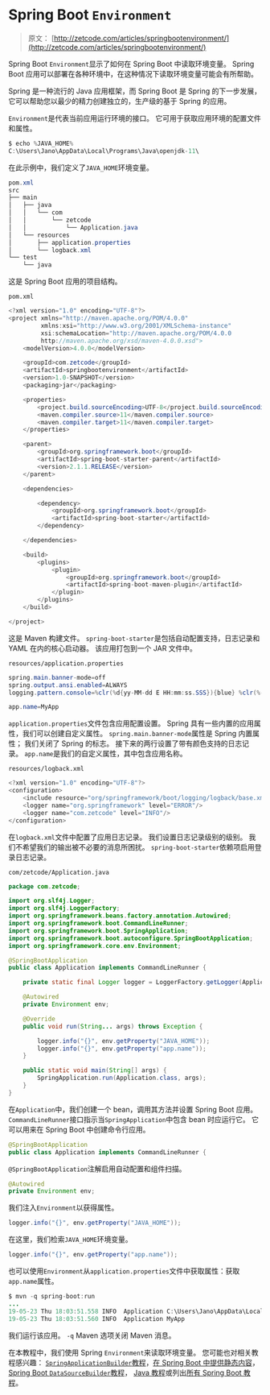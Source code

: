 # Spring Boot `Environment`

> 原文： [http://zetcode.com/articles/springbootenvironment/](http://zetcode.com/articles/springbootenvironment/)

Spring Boot `Environment`显示了如何在 Spring Boot 中读取环境变量。 Spring Boot 应用可以部署在各种环境中，在这种情况下读取环境变量可能会有所帮助。

Spring 是一种流行的 Java 应用框架，而 Spring Boot 是 Spring 的下一步发展，它可以帮助您以最少的精力创建独立的，生产级的基于 Spring 的应用。

`Environment`是代表当前应用运行环境的接口。 它可用于获取应用环境的配置文件和属性。

```java
$ echo %JAVA_HOME%
C:\Users\Jano\AppData\Local\Programs\Java\openjdk-11\

```

在此示例中，我们定义了`JAVA_HOME`环境变量。

```java
pom.xml
src
├── main
│   ├── java
│   │   └── com
│   │       └── zetcode
│   │           └── Application.java
│   └── resources
│       ├── application.properties
│       └── logback.xml 
└── test
    └── java

```

这是 Spring Boot 应用的项目结构。

`pom.xml`

```java
<?xml version="1.0" encoding="UTF-8"?>
<project xmlns="http://maven.apache.org/POM/4.0.0"
         xmlns:xsi="http://www.w3.org/2001/XMLSchema-instance"
         xsi:schemaLocation="http://maven.apache.org/POM/4.0.0
         http://maven.apache.org/xsd/maven-4.0.0.xsd">
    <modelVersion>4.0.0</modelVersion>

    <groupId>com.zetcode</groupId>
    <artifactId>springbootenvironment</artifactId>
    <version>1.0-SNAPSHOT</version>
    <packaging>jar</packaging>

    <properties>
        <project.build.sourceEncoding>UTF-8</project.build.sourceEncoding>
        <maven.compiler.source>11</maven.compiler.source>
        <maven.compiler.target>11</maven.compiler.target>
    </properties>

    <parent>
        <groupId>org.springframework.boot</groupId>
        <artifactId>spring-boot-starter-parent</artifactId>
        <version>2.1.1.RELEASE</version>
    </parent>

    <dependencies>

        <dependency>
            <groupId>org.springframework.boot</groupId>
            <artifactId>spring-boot-starter</artifactId>
        </dependency>

    </dependencies>

    <build>
        <plugins>
            <plugin>
                <groupId>org.springframework.boot</groupId>
                <artifactId>spring-boot-maven-plugin</artifactId>
            </plugin>
        </plugins>
    </build>

</project>

```

这是 Maven 构建文件。 `spring-boot-starter`是包括自动配置支持，日志记录和 YAML 在内的核心启动器。 该应用打包到一个 JAR 文件中。

`resources/application.properties`

```java
spring.main.banner-mode=off
spring.output.ansi.enabled=ALWAYS
logging.pattern.console=%clr(%d{yy-MM-dd E HH:mm:ss.SSS}){blue} %clr(%-5p) %clr(%logger{0}){blue} %clr(%m){faint}%n

app.name=MyApp

```

`application.properties`文件包含应用配置设置。 Spring 具有一些内置的应用属性，我们可以创建自定义属性。 `spring.main.banner-mode`属性是 Spring 内置属性； 我们关闭了 Spring 的标志。 接下来的两行设置了带有颜色支持的日志记录。 `app.name`是我们的自定义属性，其中包含应用名称。

`resources/logback.xml`

```java
<?xml version="1.0" encoding="UTF-8"?>
<configuration>
    <include resource="org/springframework/boot/logging/logback/base.xml" />
    <logger name="org.springframework" level="ERROR"/>
    <logger name="com.zetcode" level="INFO"/>
</configuration>

```

在`logback.xml`文件中配置了应用日志记录。 我们设置日志记录级别的级别。 我们不希望我们的输出被不必要的消息所困扰。 `spring-boot-starter`依赖项启用登录日志记录。

`com/zetcode/Application.java`

```java
package com.zetcode;

import org.slf4j.Logger;
import org.slf4j.LoggerFactory;
import org.springframework.beans.factory.annotation.Autowired;
import org.springframework.boot.CommandLineRunner;
import org.springframework.boot.SpringApplication;
import org.springframework.boot.autoconfigure.SpringBootApplication;
import org.springframework.core.env.Environment;

@SpringBootApplication
public class Application implements CommandLineRunner {

    private static final Logger logger = LoggerFactory.getLogger(Application.class);

    @Autowired
    private Environment env;

    @Override
    public void run(String... args) throws Exception {

        logger.info("{}", env.getProperty("JAVA_HOME"));
        logger.info("{}", env.getProperty("app.name"));
    }

    public static void main(String[] args) {
        SpringApplication.run(Application.class, args);
    }
}

```

在`Application`中，我们创建一个 bean，调用其方法并设置 Spring Boot 应用。 `CommandLineRunner`接口指示当`SpringApplication`中包含 bean 时应运行它。 它可以用来在 Spring Boot 中创建命令行应用。

```java
@SpringBootApplication
public class Application implements CommandLineRunner {

```

`@SpringBootApplication`注解启用自动配置和组件扫描。

```java
@Autowired
private Environment env;

```

我们注入`Environment`以获得属性。

```java
logger.info("{}", env.getProperty("JAVA_HOME"));

```

在这里，我们检索`JAVA_HOME`环境变量。

```java
logger.info("{}", env.getProperty("app.name"));

```

也可以使用`Environment`从`application.properties`文件中获取属性：获取`app.name`属性。

```java
$ mvn -q spring-boot:run
...
19-05-23 Thu 18:03:51.558 INFO  Application C:\Users\Jano\AppData\Local\Programs\Java\openjdk-11\
19-05-23 Thu 18:03:51.560 INFO  Application MyApp

```

我们运行该应用。 `-q` Maven 选项关闭 Maven 消息。

在本教程中，我们使用 Spring `Environment`来读取环境变量。 您可能也对相关教程感兴趣： [`SpringApplicationBuilder`教程](/springboot/springapplicationbuilder/)，[在 Spring Boot 中提供静态内容](/springboot/static/)， [Spring Boot `DataSourceBuilder`教程](/springboot/datasourcebuilder/)， [Java 教程](/lang/java/)或列出[所有 Spring Boot 教程](/all/#springboot)。